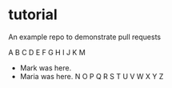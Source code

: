 # tutorial
An example repo to demonstrate pull requests

A
B
C
D
E
F
G
H
I
J
K
M
- Mark was here.
- Maria was here.
N
O
P
Q
R
S
T
U
V
W
X
Y
Z
